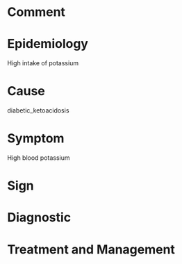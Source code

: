 # Comment

# Epidemiology

High intake of potassium

# Cause

diabetic_ketoacidosis

# Symptom

High blood potassium

# Sign

# Diagnostic

# Treatment and Management
